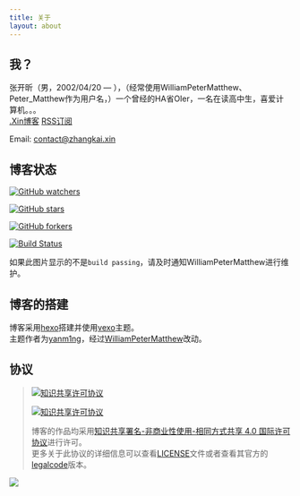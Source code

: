 ```yaml
---
title: 关于
layout: about
---
```

## 我？

张开昕（男，2002/04/20 — ），（经常使用WilliamPeterMatthew、Peter_Matthew作为用户名，）一个曾经的HA省OIer，一名在读高中生，喜爱计算机。。。  
[.Xin博客](https://www.zhangkai.xin/) [RSS订阅](https://www.zhangkai.xin/atom.xml)  

<script> 
	var online= new Array(); 
</script> 
<script src="http://webpresence.qq.com/getonline?Type=1&1145232806:"></script> 
<script> 
	if(online[0]==0) 
		document.write("<a target='_blank' href='http://sighttp.qq.com/authd?IDKEY=950ae6bebc382b5f992bb615a23334fb90cbfae4201b1473'><img border='0'  src='https://res.zhangkai.xin/pic/offline_qq_1' alt='发送QQ离线留言' title='发送QQ离线留言'/></a>"); 
	else 
		document.write("<a target='_blank' href='http://sighttp.qq.com/authd?IDKEY=950ae6bebc382b5f992bb615a23334fb90cbfae4201b1473'><img border='0'  src='https://res.zhangkai.xin/pic/qq_1.png' alt='与我进行QQ交谈' title='与我进行QQ交谈'/></a>"); 
</script>

Email: contact@zhangkai.xin

## 博客状态
[![GitHub watchers](https://img.shields.io/github/watchers/WilliamPeterMatthew/williampetermatthew.github.io.svg?style=social&label=Watch)](https://github.com/WilliamPeterMatthew/williampetermatthew.github.io)

[![GitHub stars](https://img.shields.io/github/stars/WilliamPeterMatthew/williampetermatthew.github.io.svg?style=social&label=Star)](https://github.com/WilliamPeterMatthew/williampetermatthew.github.io)

[![GitHub forkers](https://img.shields.io/github/forks/WilliamPeterMatthew/williampetermatthew.github.io.svg?style=social&label=Fork)](https://github.com/WilliamPeterMatthew/williampetermatthew.github.io)

[![Build Status](https://api.travis-ci.com/WilliamPeterMatthew/williampetermatthew.github.io.svg?branch=source)](https://travis-ci.com/WilliamPeterMatthew/williampetermatthew.github.io)

如果此图片显示的不是`build passing`，请及时通知WilliamPeterMatthew进行维护。

## 博客的搭建
博客采用[hexo](https://hexo.io/)搭建并使用[vexo](https://github.com/yanm1ng/hexo-theme-vexo)主题。  
主题作者为[yanm1ng](https://github.com/yanm1ng)，经过[WilliamPeterMatthew](https://github.com/WilliamPeterMatthew)改动。  

## 协议
> [![知识共享许可协议](https://res.zhangkai.xin/pic/license/BY-NC-SA_80x15.png)](https://creativecommons.org/licenses/by-nc-sa/4.0/deed.zh)  
> 
> [![知识共享许可协议](https://res.zhangkai.xin/pic/license/BY-NC-SA_88x31.png)](https://creativecommons.org/licenses/by-nc-sa/4.0/deed.zh)  
> 
> 博客的作品均采用[知识共享署名-非商业性使用-相同方式共享 4.0 国际许可协议](https://creativecommons.org/licenses/by-nc-sa/4.0/deed.zh)进行许可。  
> 更多关于此协议的详细信息可以查看[LICENSE](https://github.com/WilliamPeterMatthew/williampetermatthew.github.io/blob/master/LICENSE-zh_CN)文件或者查看其官方的[legalcode](https://creativecommons.org/licenses/by-nc-sa/4.0/legalcode.zh-Hans)版本。

![](https://res.zhangkai.xin/pic/0076VEu5ly1g09gtou8spj30u009eacd.jpg)
